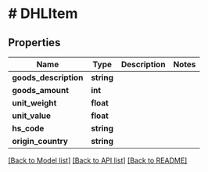 # # DHLItem

## Properties

Name | Type | Description | Notes
------------ | ------------- | ------------- | -------------
**goods_description** | **string** |  |
**goods_amount** | **int** |  |
**unit_weight** | **float** |  |
**unit_value** | **float** |  |
**hs_code** | **string** |  |
**origin_country** | **string** |  |

[[Back to Model list]](../../README.md#models) [[Back to API list]](../../README.md#endpoints) [[Back to README]](../../README.md)
